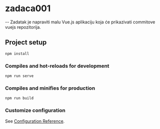# zadaca001


-- Zadatak je napraviti malu Vue.js aplikaciju koja će prikazivati commitove vuejs repozitorija.


## Project setup

```
npm install
```

### Compiles and hot-reloads for development

```
npm run serve
```

### Compiles and minifies for production

```
npm run build
```

### Customize configuration

See [Configuration Reference](https://cli.vuejs.org/config/).
